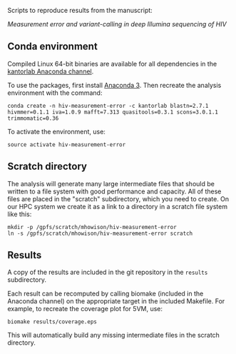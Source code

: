 Scripts to reproduce results from the manuscript:

*Measurement error and variant-calling in deep Illumina sequencing of HIV*

## Conda environment

Compiled Linux 64-bit binaries are available for all dependencies in the
[kantorlab Anaconda channel](https://anaconda.org/kantorlab).

To use the packages, first install [Anaconda 3](https://conda.io/miniconda.html).
Then recreate the analysis environment with the command:

    conda create -n hiv-measurement-error -c kantorlab blastn=2.7.1 hivmmer=0.1.1 iva=1.0.9 mafft=7.313 quasitools=0.3.1 scons=3.0.1.1 trimmomatic=0.36

To activate the environment, use:

    source activate hiv-measurement-error

## Scratch directory

The analysis will generate many large intermediate files that should be written
to a file system with good performance and capacity. All of these files are
placed in the "scratch" subdirectory, which you need to create. On our HPC
system we create it as a link to a directory in a scratch file system like
this:

    mkdir -p /gpfs/scratch/mhowison/hiv-measurement-error
    ln -s /gpfs/scratch/mhowison/hiv-measurement-error scratch

## Results

A copy of the results are included in the git repository in the `results`
subdirectory.

Each result can be recomputed by calling biomake (included in the Anaconda
channel) on the appropriate target in the included Makefile. For example, to
recreate
the coverage plot for 5VM, use:

    biomake results/coverage.eps

This will automatically build any missing intermediate files in the scratch
directory.
